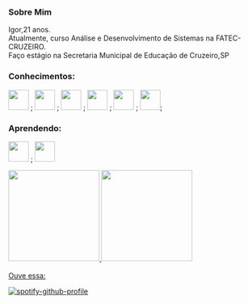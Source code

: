 
<h3> Sobre Mim</h3>
Igor,21 anos.<br>
Atualmente, curso Análise e Desenvolvimento de Sistemas na FATEC-CRUZEIRO.<br>
Faço estágio na Secretaria Municipal de Educação de Cruzeiro,SP

<h3>Conhecimentos:</h3>

<img height="40em" src="https://cdn.jsdelivr.net/gh/devicons/devicon/icons/git/git-original-wordmark.svg" /> ;
<img height ="40em" src="https://cdn.jsdelivr.net/gh/devicons/devicon/icons/java/java-original-wordmark.svg" /> ;
<img height="40em" src="https://cdn.jsdelivr.net/gh/devicons/devicon/icons/csharp/csharp-original.svg" /> ;
<img height = "40em" src="https://cdn.jsdelivr.net/gh/devicons/devicon/icons/mysql/mysql-original-wordmark.svg" /> ;
<img height="40em" src="https://cdn.jsdelivr.net/gh/devicons/devicon/icons/html5/html5-original.svg" /> ;
<img height = "40em" src="https://cdn.jsdelivr.net/gh/devicons/devicon/icons/php/php-plain.svg" />;

<h3>Aprendendo:</h3>

<img height ="40em" src="https://cdn.jsdelivr.net/gh/devicons/devicon/icons/javascript/javascript-original.svg" /> ;
<img height="40em" src="https://cdn.jsdelivr.net/gh/devicons/devicon/icons/css3/css3-plain-wordmark.svg" />

          
          
          

<div>
<a href="https://github.com/Igao2">
<img height="180em" src="https://github-readme-stats-sigma-five.vercel.app/api?username=Igao2&show_icons=true&theme=radical&include_all_commits=true&count_private=true">
<img height="180em" src="https://github-readme-stats-sigma-five.vercel.app/api/top-langs/?username=Igao2&layout=compact&theme=radical">
</div>
</div>

<br>
Ouve essa:

[![spotify-github-profile](https://spotify-github-profile.vercel.app/api/view?uid=21kuzk763oikfp25wjseag2wi&cover_image=true&theme=default&show_offline=false&background_color=121212&interchange=false&bar_color=53b14f&bar_color_cover=false)](https://github.com/kittinan/spotify-github-profile)

